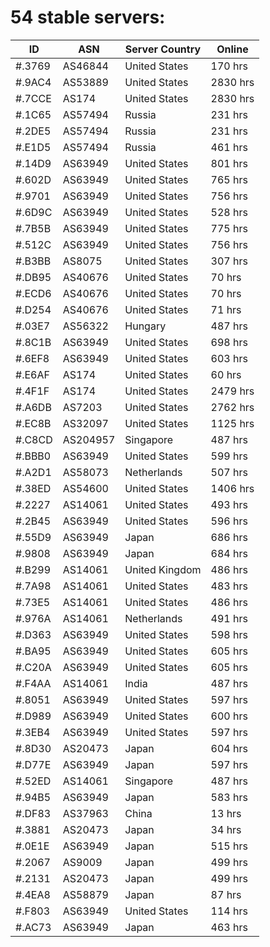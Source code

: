 # 54 stable servers:

| ID | ASN | Server Country | Online |
| ------ | ------ | ------ | ------ |
| #.3769 | AS46844 | United States | 170 hrs |
| #.9AC4 | AS53889 | United States | 2830 hrs |
| #.7CCE | AS174 | United States | 2830 hrs |
| #.1C65 | AS57494 | Russia | 231 hrs |
| #.2DE5 | AS57494 | Russia | 231 hrs |
| #.E1D5 | AS57494 | Russia | 461 hrs |
| #.14D9 | AS63949 | United States | 801 hrs |
| #.602D | AS63949 | United States | 765 hrs |
| #.9701 | AS63949 | United States | 756 hrs |
| #.6D9C | AS63949 | United States | 528 hrs |
| #.7B5B | AS63949 | United States | 775 hrs |
| #.512C | AS63949 | United States | 756 hrs |
| #.B3BB | AS8075 | United States | 307 hrs |
| #.DB95 | AS40676 | United States | 70 hrs |
| #.ECD6 | AS40676 | United States | 70 hrs |
| #.D254 | AS40676 | United States | 71 hrs |
| #.03E7 | AS56322 | Hungary | 487 hrs |
| #.8C1B | AS63949 | United States | 698 hrs |
| #.6EF8 | AS63949 | United States | 603 hrs |
| #.E6AF | AS174 | United States | 60 hrs |
| #.4F1F | AS174 | United States | 2479 hrs |
| #.A6DB | AS7203 | United States | 2762 hrs |
| #.EC8B | AS32097 | United States | 1125 hrs |
| #.C8CD | AS204957 | Singapore | 487 hrs |
| #.BBB0 | AS63949 | United States | 599 hrs |
| #.A2D1 | AS58073 | Netherlands | 507 hrs |
| #.38ED | AS54600 | United States | 1406 hrs |
| #.2227 | AS14061 | United States | 493 hrs |
| #.2B45 | AS63949 | United States | 596 hrs |
| #.55D9 | AS63949 | Japan | 686 hrs |
| #.9808 | AS63949 | Japan | 684 hrs |
| #.B299 | AS14061 | United Kingdom | 486 hrs |
| #.7A98 | AS14061 | United States | 483 hrs |
| #.73E5 | AS14061 | United States | 486 hrs |
| #.976A | AS14061 | Netherlands | 491 hrs |
| #.D363 | AS63949 | United States | 598 hrs |
| #.BA95 | AS63949 | United States | 605 hrs |
| #.C20A | AS63949 | United States | 605 hrs |
| #.F4AA | AS14061 | India | 487 hrs |
| #.8051 | AS63949 | United States | 597 hrs |
| #.D989 | AS63949 | United States | 600 hrs |
| #.3EB4 | AS63949 | United States | 597 hrs |
| #.8D30 | AS20473 | Japan | 604 hrs |
| #.D77E | AS63949 | Japan | 597 hrs |
| #.52ED | AS14061 | Singapore | 487 hrs |
| #.94B5 | AS63949 | Japan | 583 hrs |
| #.DF83 | AS37963 | China | 13 hrs |
| #.3881 | AS20473 | Japan | 34 hrs |
| #.0E1E | AS63949 | Japan | 515 hrs |
| #.2067 | AS9009 | Japan | 499 hrs |
| #.2131 | AS20473 | Japan | 499 hrs |
| #.4EA8 | AS58879 | Japan | 87 hrs |
| #.F803 | AS63949 | United States | 114 hrs |
| #.AC73 | AS63949 | Japan | 463 hrs |

